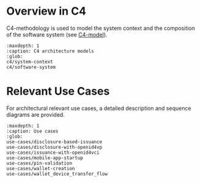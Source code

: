 # Overview in C4

C4-methodology is used to model the system context and the composition of the software system (see [C4-model](https://www.c4model.com)).

```{toctree}
:maxdepth: 1
:caption: C4 architecture models
:glob:
c4/system-context
c4/software-system
```

# Relevant Use Cases

For architectural relevant use cases, a detailed description and sequence diagrams are provided. 

```{toctree}
:maxdepth: 1
:caption: Use cases
:glob:
use-cases/disclosure-based-issuance
use-cases/disclosure-with-openid4vp
use-cases/issuance-with-openid4vci
use-cases/mobile-app-startup
use-cases/pin-validation
use-cases/wallet-creation
use-cases/wallet_device_transfer_flow
```
